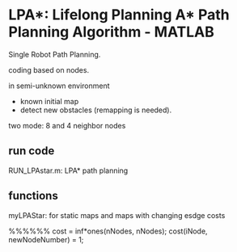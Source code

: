 # LPA*: Lifelong Planning A* Path Planning Algorithm - MATLAB
Single Robot Path Planning.

coding based on nodes.

in semi-unknown environment
 - known initial map
 - detect new obstacles (remapping is needed).

two mode:  8 and 4 neighbor nodes

## run code

RUN_LPAstar.m: LPA* path planning

## functions

myLPAStar: for static maps and maps with changing esdge costs

%%%%%%
cost = inf*ones(nNodes, nNodes);
cost(iNode, newNodeNumber) = 1;